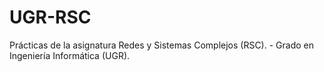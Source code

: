 # UGR-RSC
Prácticas de la asignatura Redes y Sistemas Complejos (RSC). - Grado en Ingeniería Informática (UGR).
